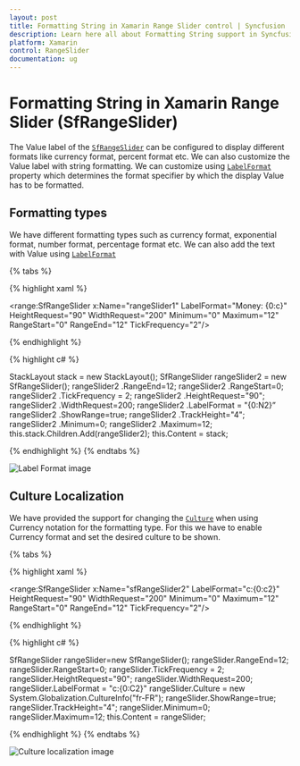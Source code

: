```yaml
---
layout: post
title: Formatting String in Xamarin Range Slider control | Syncfusion
description: Learn here all about Formatting String support in Syncfusion Xamarin Range Slider (SfRangeSlider) control and more.
platform: Xamarin
control: RangeSlider
documentation: ug
---
```


# Formatting String in Xamarin Range Slider (SfRangeSlider)

The Value label of the [`SfRangeSlider`](https://help.syncfusion.com/cr/xamarin/Syncfusion.SfRangeSlider.XForms.SfRangeSlider.html) can be configured to display different formats like currency format, percent format etc. We can also customize the Value label with string formatting. We can customize using [`LabelFormat`](https://help.syncfusion.com/cr/xamarin/Syncfusion.SfRangeSlider.XForms.SfRangeSlider.html#Syncfusion_SfRangeSlider_XForms_SfRangeSlider_LabelFormat) property which determines the format specifier by which the display Value has to be formatted.

## Formatting types

We have different formatting types such as currency format, exponential format, number format, percentage format etc. We can also add the text with Value using [`LabelFormat`](https://help.syncfusion.com/cr/xamarin/Syncfusion.SfRangeSlider.XForms.SfRangeSlider.html#Syncfusion_SfRangeSlider_XForms_SfRangeSlider_LabelFormat) 

{% tabs %}

{% highlight xaml %}

<StackLayout Margin="3">

<range:SfRangeSlider x:Name="rangeSlider1" LabelFormat="Money: {0:c}" HeightRequest="90" WidthRequest="200" Minimum="0" Maximum="12" RangeStart="0" RangeEnd="12" TickFrequency="2"/>
          
</StackLayout>
 {% endhighlight %}

{% highlight c# %}

StackLayout stack = new StackLayout();
SfRangeSlider rangeSlider2 = new SfRangeSlider();
rangeSlider2 .RangeEnd=12; 
rangeSlider2 .RangeStart=0;
rangeSlider2 .TickFrequency = 2;
rangeSlider2 .HeightRequest="90";
rangeSlider2 .WidthRequest=200;
rangeSlider2 .LabelFormat = "{0:N2}” 
rangeSlider2 .ShowRange=true; 
rangeSlider2 .TrackHeight="4";
rangeSlider2 .Minimum=0; 
rangeSlider2 .Maximum=12; 
this.stack.Children.Add(rangeSlider2);
this.Content = stack;

{% endhighlight %}
{% endtabs %}

![Label Format image](images/FormatString.png)


## Culture Localization

We have provided the support for changing the [`Culture`](https://help.syncfusion.com/cr/xamarin/Syncfusion.SfRangeSlider.XForms.SfRangeSlider.html#Syncfusion_SfRangeSlider_XForms_SfRangeSlider_Culture) when using Currency notation for the formatting type. For this we have to enable Currency format and set the desired culture to be shown.

{% tabs %}

{% highlight xaml %}

 <range:SfRangeSlider x:Name="sfRangeSlider2" LabelFormat="c:{0:c2}" HeightRequest="90" WidthRequest="200" Minimum="0" Maximum="12" RangeStart="0" RangeEnd="12" TickFrequency="2"/>

 {% endhighlight %}

{% highlight c# %}

SfRangeSlider rangeSlider=new SfRangeSlider();
rangeSlider.RangeEnd=12; 
rangeSlider.RangeStart=0;
rangeSlider.TickFrequency = 2;
rangeSlider.HeightRequest="90";
rangeSlider.WidthRequest=200;
rangeSlider.LabelFormat = "c:{0:C2}"
rangeSlider.Culture = new System.Globalization.CultureInfo("fr-FR");
rangeSlider.ShowRange=true; 
rangeSlider.TrackHeight="4";
rangeSlider.Minimum=0; 
rangeSlider.Maximum=12; 
this.Content = rangeSlider;

{% endhighlight %}
{% endtabs %}

![Culture localization image](images/culture.png)




